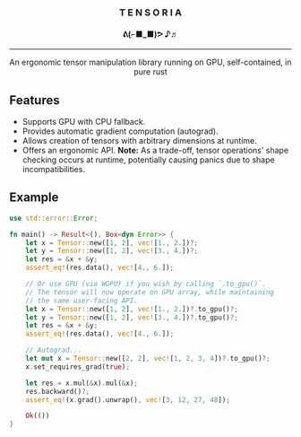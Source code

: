 <h3 align="center">
    <b>T E N S O R I A</b>
</h3>

<h4 align="center">
    ᕕ(⌐■_■)ᕗ ♪♬
</h4>

---

<p align="center">
An ergonomic tensor manipulation library running on GPU, self-contained, in pure rust
</p>

## Features

- Supports GPU with CPU fallback.
- Provides automatic gradient computation (autograd).
- Allows creation of tensors with arbitrary dimensions at runtime.
- Offers an ergonomic API. **Note:** As a trade-off, tensor operations' shape checking occurs at runtime, potentially
  causing panics due to shape incompatibilities.

## Example

```rust
use std::error::Error;

fn main() -> Result<(), Box<dyn Error>> {
    let x = Tensor::new([1, 2], vec![1., 2.])?;
    let y = Tensor::new([1, 2], vec![3., 4.])?;
    let res = &x + &y;
    assert_eq!(res.data(), vec![4., 6.]);

    // Or use GPU (via WGPU) if you wish by calling `.to_gpu()`.
    // The tensor will now operate on GPU array, while maintaining
    // the same user-facing API.
    let x = Tensor::new([1, 2], vec![1., 2.])?.to_gpu()?;
    let y = Tensor::new([1, 2], vec![3., 4.])?.to_gpu()?;
    let res = &x + &y;
    assert_eq!(res.data(), vec![4., 6.]);

    // Autograd...
    let mut x = Tensor::new([2, 2], vec![1, 2, 3, 4])?.to_gpu()?;
    x.set_requires_grad(true);

    let res = x.mul(&x).mul(&x);
    res.backward()?;
    assert_eq!(x.grad().unwrap(), vec![3, 12, 27, 48]);

    Ok(())
}
```